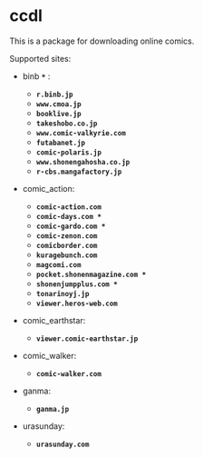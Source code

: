 # ccdl

This is a package for downloading online comics.

Supported sites:  

+ binb **`*`** :  
  + **`r.binb.jp`**  
  + **`www.cmoa.jp`**  
  + **`booklive.jp`**  
  + **`takeshobo.co.jp`**
  + **`www.comic-valkyrie.com`**  
  + **`futabanet.jp`**  
  + **`comic-polaris.jp`**  
  + **`www.shonengahosha.co.jp`**  
  + **`r-cbs.mangafactory.jp`**  

+ comic_action:  
  + **`comic-action.com`**  
  + **`comic-days.com *`**  
  + **`comic-gardo.com *`**  
  + **`comic-zenon.com`**  
  + **`comicborder.com`**  
  + **`kuragebunch.com`**  
  + **`magcomi.com`**  
  + **`pocket.shonenmagazine.com *`**  
  + **`shonenjumpplus.com *`**  
  + **`tonarinoyj.jp`**  
  + **`viewer.heros-web.com`**  

+ comic_earthstar:  
  + **`viewer.comic-earthstar.jp`**  

+ comic_walker:  
  + **`comic-walker.com`**  

+ ganma:
  + **`ganma.jp`**  

+ urasunday:  
  + **`urasunday.com`**  
